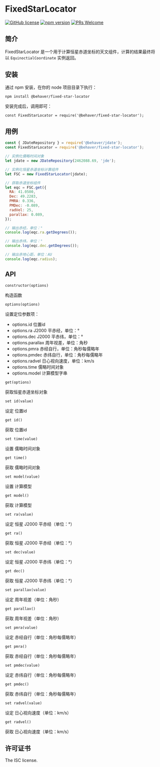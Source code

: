 # FixedStarLocator
[![GitHub license](https://img.shields.io/badge/license-ISC-brightgreen.svg)](#) [![npm version](https://img.shields.io/npm/v/react.svg?style=flat)](https://www.npmjs.com/package/@behaver/fixed-star-locator) [![PRs Welcome](https://img.shields.io/badge/PRs-welcome-brightgreen.svg)](#)

## 简介

FixedStarLocator 是一个用于计算恒星赤道坐标的天文组件，计算的结果最终将以 `EquinoctialCoordinate` 实例返回。

## 安装

通过 npm 安装，在你的 node 项目目录下执行：

`npm install @behaver/fixed-star-locator`

安装完成后，调用即可：

`const FixedStarLocator = require('@behaver/fixed-star-locator');`

## 用例

```js
const { JDateRepository } = require('@behaver/jdate');
const FixedStarLocator = require('@behaver/fixed-star-locator');

// 实例化儒略时间对象
let jdate = new JDateRepository(2462088.69, 'jde');

// 实例化恒星赤道坐标计算组件
let FSC = new FixedStarLocator(jdate);

// 获取赤道坐标组件
let eqc = FSC.get({
  RA: 41.0500,
  Dec: 49.2283,
  PMRA: 0.336,
  PMDec: -0.089,
  radVel: 25,
  parallax: 0.089,
});

// 输出赤经，单位：°
console.log(eqc.ra.getDegrees());

// 输出赤纬，单位：°
console.log(eqc.dec.getDegrees());

// 输出赤地心距，单位：AU
console.log(eqc.radius);
```

## API

`constructor(options)`

构造函数

`options(options)`

设置定位参数项：

* options.id       位置id
* options.ra       J2000 平赤经，单位：°
* options.dec      J2000 平赤纬，单位：°
* options.parallax 周年视差，单位：角秒
* options.pmra     赤经自行，单位：角秒每儒略年
* options.pmdec    赤纬自行，单位：角秒每儒略年
* options.radvel   日心视向速度，单位：km/s
* options.time     儒略时间对象
* options.model    计算模型字串

`get(options)`

获取恒星赤道坐标对象

`set id(value)`

设定 位置id

`get id()`

获取 位置id

`set time(value)`

设置 儒略时间对象

`get time()`

获取 儒略时间对象

`set model(value)`

设置 计算模型

`get model()`

获取 计算模型

`set ra(value)`

设定 恒星 J2000 平赤经（单位：°）

`get ra()`

获取 恒星 J2000 平赤经（单位：°）

`set dec(value)`

设定 恒星 J2000 平赤纬（单位：°）

`get dec()`

获取 恒星 J2000 平赤纬（单位：°）

`set parallax(value)`

设定 周年视差（单位：角秒）

`get parallax()`

获取 周年视差（单位：角秒）

`set pmra(value)`

设定 赤经自行（单位：角秒每儒略年）

`get pmra()`

获取 赤经自行（单位：角秒每儒略年）

`set pmdec(value)`

设定 赤纬自行（单位：角秒每儒略年）

`get pmdec()`

获取 赤纬自行（单位：角秒每儒略年）

`set radvel(value)`

设定 日心视向速度（单位：km/s）

`get radvel()`

获取 日心视向速度（单位：km/s）

## 许可证书

The ISC license.